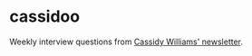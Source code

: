 # cassidoo

Weekly interview questions from [Cassidy Williams' newsletter](https://buttondown.email/cassidoo/archive).

